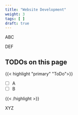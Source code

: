 ```yaml
---
title: "Website Development"
weight: 3
tags: [ ]
draft: true
---
```

<!--
SPDX-FileCopyrightText: 2022 Wilfred Nicoll <xyzroller@rollyourown.xyz>
SPDX-License-Identifier: CC-BY-SA-4.0
-->

ABC

<!--more-->

DEF

## TODOs on this page

{{< highlight "primary" "ToDo">}}

- [ ] A
- [ ] B

{{< /highlight >}}

XYZ
